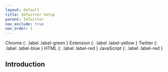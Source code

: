 ```yaml
---
layout: default
title: ImTwitter Setup
parent: ImTwitter
nav_exclude: true
nav_order: 1
---
```

Chrome
{: .label .label-green }
Extension
{: .label .label-yellow }
Twitter
{: .label .label-blue }
HTML
{: .label .label-red }
JavaScript
{: .label .label-red }
## Introduction

